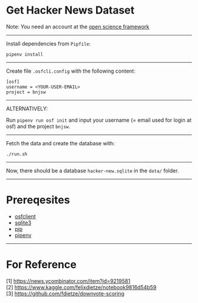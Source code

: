 # Get Hacker News Dataset

Note: You need an account at the [open science framework](https://osf.io/)

---

Install dependencies from `Pipfile`:

`pipenv install`

---

Create file `.osfcli.config` with the following content:

```
[osf]
username = <YOUR-USER-EMAIL>
project = bnjsw
```

---

ALTERNATIVELY:

Run `pipenv run osf init` and input your username (= email used for login at osf) and the project `bnjsw`.

---

Fetch the data and create the database with:

`./run.sh`

---

Now, there should be a database `hacker-new.sqlite` in the `data/` folder.

---

# Prereqesites

* [osfclient](https://github.com/osfclient/osfclient)
* [sqlite3](https://www.sqlite.org/index.html)
* [pip](https://pypi.org/project/pip/)
* [pipenv](https://pipenv.pypa.io/en/latest/)

---

# For Reference

[1] https://news.ycombinator.com/item?id=9219581  
[2] https://www.kaggle.com/felixdietze/notebook9816d54b59  
[3] https://github.com/fdietze/downvote-scoring 
